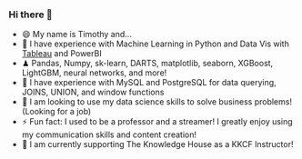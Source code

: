 ### Hi there 👋

- 😄 My name is Timothy and...
- 🌱 I have experience with Machine Learning in Python and Data Vis with [Tableau](https://public.tableau.com/app/profile/timothy.lu3564) and PowerBI
- ♟ Pandas, Numpy, sk-learn, DARTS, matplotlib, seaborn, XGBoost, LightGBM, neural networks, and more!
- 📢 I have experience with MySQL and PostgreSQL for data querying, JOINS, UNION, and window functions
- 🔭 I am looking to use my data science skills to solve business problems! (Looking for a job)
- ⚡ Fun fact: I used to be a professor and a streamer! I greatly enjoy using my communication skills and content creation!
- 🧠 I am currently supporting The Knowledge House as a KKCF Instructor!

<!--
[![Leetcode Stats](https://leetcard.jacoblin.cool/lutimoth?animation=False)](https://leetcode.com/lutimoth)

**naturesbless/naturesbless** is a ✨ _special_ ✨ repository because its `README.md` (this file) appears on your GitHub profile.

Here are some ideas to get you started:


- 👯 I’m looking to collaborate on ...
- 🤔 I’m looking for help with ...
- 💬 Ask me about ...
- 📫 How to reach me: ...


-->
